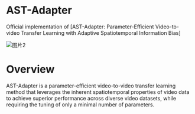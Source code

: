 # AST-Adapter
Official implementation of [AST-Adapter: Parameter-Efficient Video-to-video Transfer Learning with Adaptive Spatiotemporal Information Bias]



![图片2](https://github.com/user-attachments/assets/eafdc0f4-f43c-4e14-ab6a-de536f0fbe6e)


# Overview
AST-Adapter is a parameter-efficient video-to-video transfer learning method that leverages the inherent spatiotemporal properties of video data to achieve superior performance across diverse video datasets, while requiring the tuning of only a minimal number of parameters.
